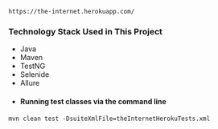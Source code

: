 ```
https://the-internet.herokuapp.com/
```
### Technology Stack Used in This Project
- Java
- Maven
- TestNG
- Selenide
- Allure
- #### Running test classes via the command line
```
mvn clean test -DsuiteXmlFile=theInternetHerokuTests.xml
```
